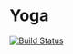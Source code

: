 # Yoga
[![Build Status](https://travis-ci.com/s-grig/test_git_4.svg?branch=master)](https://travis-ci.com/s-grig/test_git_4)
